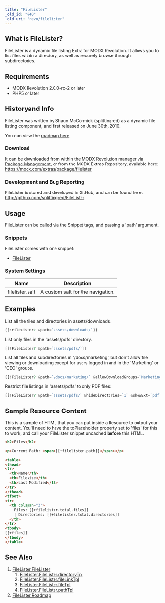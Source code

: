 ```yaml
---
title: "FileLister"
_old_id: "640"
_old_uri: "revo/filelister"
---
```


## What is FileLister?

FileLister is a dynamic file listing Extra for MODX Revolution. It allows you to list files within a directory, as well as securely browse through subdirectories.

## Requirements

- MODX Revolution 2.0.0-rc-2 or later
- PHP5 or later

## Historyand Info

FileLister was written by Shaun McCormick (splittingred) as a dynamic file listing component, and first released on June 30th, 2010.

You can view the [roadmap here](extras/filelister/filelister.roadmap "FileLister.Roadmap").

### Download

It can be downloaded from within the MODX Revolution manager via [Package Management](developing-in-modx/advanced-development/package-management "Package Management"), or from the MODX Extras Repository, available here: <https://modx.com/extras/package/filelister>

### Development and Bug Reporting

FileLister is stored and developed in GitHub, and can be found here: <http://github.com/splittingred/FileLister>

## Usage

FileLister can be called via the Snippet tags, and passing a 'path' argument.

### Snippets

FileLister comes with one snippet:

- [FileLister](extras/filelister/filelister "FileLister.FileLister")

### System Settings

| Name            | Description                       |
| --------------- | --------------------------------- |
| filelister.salt | A custom salt for the navigation. |

## Examples

List all the files and directories in assets/downloads.

``` php
[[!FileLister? &path=`assets/downloads/`]]
```

List only files in the 'assets/pdfs' directory.

``` php
[[!FileLister? &path=`assets/pdfs/`]]
```

List all files and subdirectories in '/docs/marketing', but don't allow file viewing or downloading except for users logged in and in the 'Marketing' or 'CEO' groups.

``` php
[[!FileLister? &path=`/docs/marketing/` &allowDownloadGroups=`Marketing,CEO`]]
```

Restrict file listings in 'assets/pdfs' to only PDF files:

``` php
[[!FileLister? &path=`assets/pdfs/` &hideDirectories=`1` &showExt=`pdf`]]
```

## Sample Resource Content

This is a sample of HTML that you can put inside a Resource to output your content. You'll need to have the toPlaceholder property set to 'files' for this to work, and call your FileLister snippet uncached **before** this HTML.

``` html
<h2>Files</h2>

<p>Current Path: <span>[[+filelister.path]]</span></p>

<table>
<thead>
<tr>
  <th>Name</th>
  <th>Filesize</th>
  <th>Last Modified</th>
</tr>
</thead>
<tfoot>
<tr>
  <th colspan="3">
    Files: [[+filelister.total.files]]
    | Directories: [[+filelister.total.directories]]
  </th>
</tr>
<tbody>
[[+files]]
</tbody>
</table>
```

## See Also

1. [FileLister.FileLister](extras/filelister)
    1. [FileLister.FileLister.directoryTpl](extras/filelister/filelister/directorytpl)
    2. [FileLister.FileLister.fileLinkTpl](extras/filelister/filelister/filelinktpl)
    3. [FileLister.FileLister.fileTpl](extras/filelister/filelister/filetpl)
    4. [FileLister.FileLister.pathTpl](extras/filelister/filelister/pathtpl)
2. [FileLister.Roadmap](extras/filelister/filelister.roadmap)
